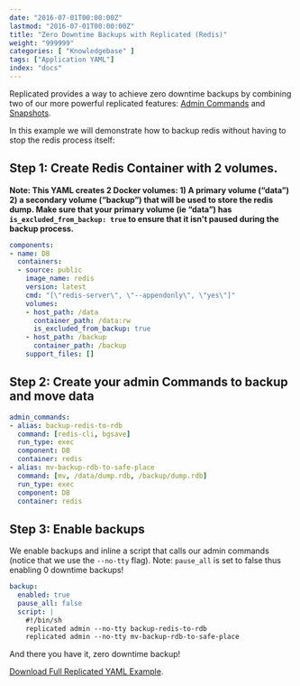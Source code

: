 ```yaml
---
date: "2016-07-01T00:00:00Z"
lastmod: "2016-07-01T00:00:00Z"
title: "Zero Downtime Backups with Replicated (Redis)"
weight: "999999"
categories: [ "Knowledgebase" ]
tags: ["Application YAML"]
index: "docs"
---
```


Replicated provides a way to achieve zero downtime backups by combining two of our more powerful replicated features: [Admin Commands](/docs/packaging-an-application/admin-commands/) and [Snapshots](/docs/packaging-an-application/snapshots/).

In this example we will demonstrate how to backup redis without having to stop the redis process itself:

## Step 1: Create Redis Container with 2 volumes.

**Note: This YAML creates 2 Docker volumes: 1) A primary volume (“data”) 2) a secondary volume (“backup”) that will be used to store the redis dump. Make sure that your primary volume (ie “data”) has `is_excluded_from_backup: true` to ensure that it isn't paused during the backup process.**

```yaml
components:
- name: DB
  containers:
  - source: public
    image_name: redis
    version: latest
    cmd: "[\"redis-server\", \"--appendonly\", \"yes\"]"
    volumes:
    - host_path: /data
      container_path: /data:rw
      is_excluded_from_backup: true
    - host_path: /backup
      container_path: /backup
    support_files: []
```

## Step 2: Create your admin Commands to backup and move data

```yaml
admin_commands:
- alias: backup-redis-to-rdb
  command: [redis-cli, bgsave]
  run_type: exec
  component: DB
  container: redis
- alias: mv-backup-rdb-to-safe-place
  command: [mv, /data/dump.rdb, /backup/dump.rdb]
  run_type: exec
  component: DB
  container: redis
```

## Step 3: Enable backups

We enable backups and inline a script that calls our admin commands (notice that we use the `--no-tty` flag). Note: `pause_all` is set to false thus enabling 0 downtime backups!

```yaml
backup:
  enabled: true
  pause_all: false
  script: |
    #!/bin/sh
    replicated admin --no-tty backup-redis-to-rdb
    replicated admin --no-tty mv-backup-rdb-to-safe-place
```

And there you have it, zero downtime backup!

[Download Full Replicated YAML Example](https://github.com/replicatedhq/repl-yaml-samples/blob/master/apps/Zero_Redis_Counter_App.yml).
